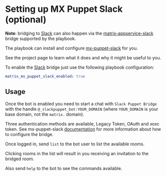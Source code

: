 # Setting up MX Puppet Slack (optional)

**Note**: bridging to [Slack](https://slack.com) can also happen via the [matrix-appservice-slack](configuring-playbook-bridge-appservice-slack.md) bridge supported by the playbook.

The playbook can install and configure
[mx-puppet-slack](https://github.com/Sorunome/mx-puppet-slack) for you.

See the project page to learn what it does and why it might be useful to you.

To enable the [Slack](https://slack.com/) bridge just use the following
playbook configuration:


```yaml
matrix_mx_puppet_slack_enabled: true
```


## Usage

Once the bot is enabled you need to start a chat with `Slack Puppet Bridge` with
the handle `@_slackpuppet_bot:YOUR_DOMAIN` (where `YOUR_DOMAIN` is your base
domain, not the `matrix.` domain).

Three authentication methods are available, Legacy Token, OAuth and xoxc token.
See mx-puppet-slack [documentation](https://github.com/Sorunome/mx-puppet-slack)
for more information about how to configure the bridge.

Once logged in, send `list` to the bot user to list the available rooms.

Clicking rooms in the list will result in you receiving an invitation to the
bridged room.

Also send `help` to the bot to see the commands available.
